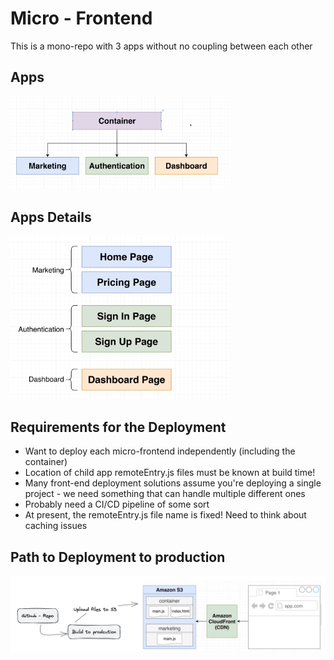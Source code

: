# Micro - Frontend
This is a mono-repo with 3 apps without no coupling between each other

## Apps
<img alt="App-details" src="assets/images/apps.png" width="350"/>

## Apps Details
<img alt="App-details" src="assets/images/apps-detail.png" width="350"/>

## Requirements for the Deployment
- Want to deploy each micro-frontend independently (including the container)
- Location of child app remoteEntry.js files must be known at build time!
- Many front-end deployment solutions assume you're deploying a single project - we need something that can handle multiple different ones
- Probably need a CI/CD pipeline of some sort
- At present, the remoteEntry.js file name is fixed! Need to think about caching issues

## Path to Deployment to production
<img alt="deploy-to-prod" src="assets/images/path-to-deployment.png" width="900"/>